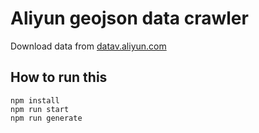 # Aliyun geojson data crawler

Download data from [datav.aliyun.com](http://datav.aliyun.com/portal/school/atlas/area_selector)


## How to run this 
```
npm install
npm run start
npm run generate
```
